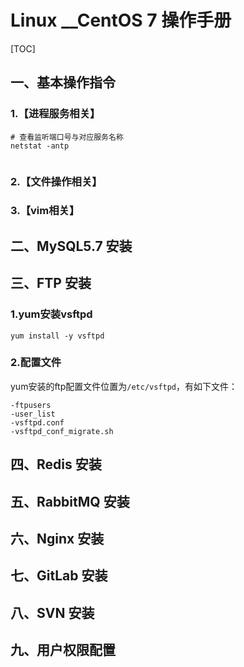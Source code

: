 # Linux __CentOS 7 操作手册
 
[TOC] 


## 一、基本操作指令
### 1.【进程服务相关】
```shell
# 查看监听端口号与对应服务名称
netstat -antp


```
### 2.【文件操作相关】
### 3.【vim相关】



## 二、MySQL5.7 安装





## 三、FTP 安装
### 1.yum安装vsftpd
```shell
yum install -y vsftpd
```
### 2.配置文件
yum安装的ftp配置文件位置为`/etc/vsftpd`，有如下文件：
```
-ftpusers
-user_list
-vsftpd.conf
-vsftpd_conf_migrate.sh
```


## 四、Redis 安装
## 五、RabbitMQ 安装
## 六、Nginx 安装
## 七、GitLab 安装
## 八、SVN 安装
## 九、用户权限配置






































